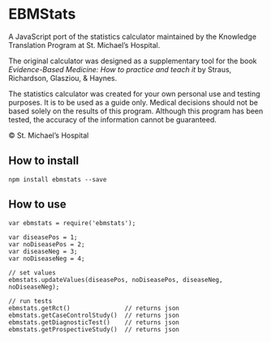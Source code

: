# EBMStats

A JavaScript port of the statistics calculator maintained by the Knowledge Translation Program at St. Michael’s Hospital.

The original calculator was designed as a supplementary tool for the book *Evidence-Based Medicine: How to practice and teach it* by Straus, Richardson, Glasziou, & Haynes.

The statistics calculator was created for your own personal use and testing purposes. It is to be used as a guide only. Medical decisions should not be based solely on the results of this program. Although this program has been tested, the accuracy of the information cannot be guaranteed.

© St. Michael’s Hospital

## How to install

```
npm install ebmstats --save
```

## How to use

```
var ebmstats = require('ebmstats');

var diseasePos = 1;
var noDiseasePos = 2;
var diseaseNeg = 3;
var noDiseaseNeg = 4;

// set values
ebmstats.updateValues(diseasePos, noDiseasePos, diseaseNeg, noDiseaseNeg);

// run tests
ebmstats.getRct()               // returns json
ebmstats.getCaseControlStudy()  // returns json
ebmstats.getDiagnosticTest()    // returns json
ebmstats.getProspectiveStudy()  // returns json
```

